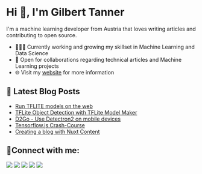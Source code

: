 # Hi 👋, I'm Gilbert Tanner

I'm a machine learning developer from Austria that loves writing articles and contributing to open source.

- 👨🏽‍💻 Currently working and growing my skillset in Machine Learning and Data Science
- 🤝 Open for collaborations regarding technical articles and Machine Learning projects
- 🌐 Visit my [website](https://gilberttanner.com) for more information

## 📕 Latest Blog Posts
<!-- BLOG-POST-LIST:START -->
- [Run TFLITE models on the web](https://gilberttanner.com/blog/run-tflite-models-on-the-web/)
- [TFLite Object Detection with TFLite Model Maker](https://gilberttanner.com/blog/tflite-model-maker-object-detection/)
- [D2Go - Use Detectron2 on mobile devices](https://gilberttanner.com/blog/d2go-use-detectron2-on-mobile-devices/)
- [Tensorflow.js Crash-Course](https://gilberttanner.com/blog/tensorflow-js-crash-course/)
- [Creating a blog with Nuxt Content](https://gilberttanner.com/blog/creating-a-blog-with-nuxt-content/)
<!-- BLOG-POST-LIST:END -->

## 🤝Connect with me:

<p align = "center">

[<img src ="https://img.shields.io/badge/website-%23.svg?&style=for-the-badge&logo=&logoColor=white%22&color=black">](https://gilberttanner.com)
[<img src="https://img.shields.io/badge/twitter-%231DA1F2.svg?&style=for-the-badge&logo=twitter&logoColor=white&color=black" />](https://twitter.com/tanner__gilbert) 
[<img src="https://img.shields.io/badge/LinkedIn-%2312100E.svg?&style=for-the-badge&logo=linkedin&logoColor=white&color=black" />](https://www.linkedin.com/in/gilbert-tanner/)
[<img src="https://img.shields.io/badge/YouTube-%2312100E.svg?&style=for-the-badge&logo=youtube&logoColor=white&color=black" />](https://www.youtube.com/c/GilbertTanner)
[<img src="https://img.shields.io/badge/Instagram-%2312100E.svg?&style=for-the-badge&logo=instagram&logoColor=white&color=black" />](https://www.instagram.com/gilbert__tanner/)
</p>
